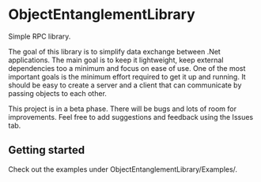 # ObjectEntanglementLibrary
Simple RPC library.

The goal of this library is to simplify data exchange between .Net applications. The main goal is to keep it lightweight, keep external dependencies too a minimum and focus on ease of use.
One of the most important goals is the minimum effort required to get it up and running. It should be easy to create a server and a client that can communicate by passing objects to each other.

This project is in a beta phase. There will be bugs and lots of room for improvements. Feel free to add suggestions and feedback using the Issues tab.

## Getting started
Check out the examples under ObjectEntanglementLibrary/Examples/.

